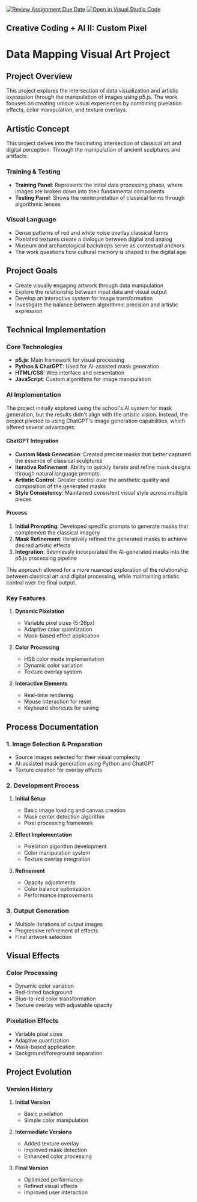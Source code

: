 [![Review Assignment Due Date](https://classroom.github.com/assets/deadline-readme-button-22041afd0340ce965d47ae6ef1cefeee28c7c493a6346c4f15d667ab976d596c.svg)](https://classroom.github.com/a/jTsmcDjg)
[![Open in Visual Studio Code](https://classroom.github.com/assets/open-in-vscode-2e0aaae1b6195c2367325f4f02e2d04e9abb55f0b24a779b69b11b9e10269abc.svg)](https://classroom.github.com/online_ide?assignment_repo_id=19490977&assignment_repo_type=AssignmentRepo)
## Creative Coding + AI II: Custom Pixel

# Data Mapping Visual Art Project

## Project Overview
This project explores the intersection of data visualization and artistic expression through the manipulation of images using p5.js. The work focuses on creating unique visual experiences by combining pixelation effects, color manipulation, and texture overlays.

## Artistic Concept
This project delves into the fascinating intersection of classical art and digital perception. Through the manipulation of ancient sculptures and artifacts.

### Training & Testing
- **Training Panel**: Represents the initial data processing phase, where images are broken down into their fundamental components
- **Testing Panel**: Shows the reinterpretation of classical forms through algorithmic lenses

### Visual Language
- Dense patterns of red and white noise overlay classical forms
- Pixelated textures create a dialogue between digital and analog
- Museum and archaeological backdrops serve as contextual anchors
- The work questions how cultural memory is shaped in the digital age

## Project Goals
- Create visually engaging artwork through data manipulation
- Explore the relationship between input data and visual output
- Develop an interactive system for image transformation
- Investigate the balance between algorithmic precision and artistic expression

## Technical Implementation

### Core Technologies
- **p5.js**: Main framework for visual processing
- **Python & ChatGPT**: Used for AI-assisted mask generation
- **HTML/CSS**: Web interface and presentation
- **JavaScript**: Custom algorithms for image manipulation

### AI Implementation
The project initially explored using the school's AI system for mask generation, but the results didn't align with the artistic vision. Instead, the project pivoted to using ChatGPT's image generation capabilities, which offered several advantages:

#### ChatGPT Integration
- **Custom Mask Generation**: Created precise masks that better captured the essence of classical sculptures
- **Iterative Refinement**: Ability to quickly iterate and refine mask designs through natural language prompts
- **Artistic Control**: Greater control over the aesthetic quality and composition of the generated masks
- **Style Consistency**: Maintained consistent visual style across multiple pieces

#### Process
1. **Initial Prompting**: Developed specific prompts to generate masks that complement the classical imagery
2. **Mask Refinement**: Iteratively refined the generated masks to achieve desired artistic effects
3. **Integration**: Seamlessly incorporated the AI-generated masks into the p5.js processing pipeline

This approach allowed for a more nuanced exploration of the relationship between classical art and digital processing, while maintaining artistic control over the final output.

### Key Features
1. **Dynamic Pixelation**
   - Variable pixel sizes (5-26px)
   - Adaptive color quantization
   - Mask-based effect application

2. **Color Processing**
   - HSB color mode implementation
   - Dynamic color variation
   - Texture overlay system

3. **Interactive Elements**
   - Real-time rendering
   - Mouse interaction for reset
   - Keyboard shortcuts for saving

## Process Documentation

### 1. Image Selection & Preparation
- Source images selected for their visual complexity
- AI-assisted mask generation using Python and ChatGPT
- Texture creation for overlay effects

### 2. Development Process
1. **Initial Setup**
   - Basic image loading and canvas creation
   - Mask center detection algorithm
   - Pixel processing framework

2. **Effect Implementation**
   - Pixelation algorithm development
   - Color manipulation system
   - Texture overlay integration

3. **Refinement**
   - Opacity adjustments
   - Color balance optimization
   - Performance improvements

### 3. Output Generation
- Multiple iterations of output images
- Progressive refinement of effects
- Final artwork selection

## Visual Effects

### Color Processing
- Dynamic color variation
- Red-tinted background
- Blue-to-red color transformation
- Texture overlay with adjustable opacity

### Pixelation Effects
- Variable pixel sizes
- Adaptive quantization
- Mask-based application
- Background/foreground separation

## Project Evolution

### Version History
1. **Initial Version**
   - Basic pixelation
   - Simple color manipulation

2. **Intermediate Versions**
   - Added texture overlay
   - Improved mask detection
   - Enhanced color processing

3. **Final Version**
   - Optimized performance
   - Refined visual effects
   - Improved user interaction




